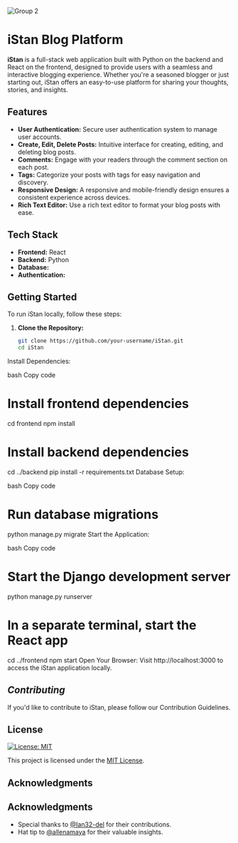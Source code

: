 ![Group 2](https://github.com/allenamaya/iStan-Client/assets/126647363/dea30121-ba23-4741-9df7-975e895bf5b5)


# iStan Blog Platform


**iStan** is a full-stack web application built with Python on the backend and React on the frontend, designed to provide users with a seamless and interactive blogging experience. Whether you're a seasoned blogger or just starting out, iStan offers an easy-to-use platform for sharing your thoughts, stories, and insights.

## Features

- **User Authentication:** Secure user authentication system to manage user accounts.
- **Create, Edit, Delete Posts:** Intuitive interface for creating, editing, and deleting blog posts.
- **Comments:** Engage with your readers through the comment section on each post.
- **Tags:** Categorize your posts with tags for easy navigation and discovery.
- **Responsive Design:** A responsive and mobile-friendly design ensures a consistent experience across devices.
- **Rich Text Editor:** Use a rich text editor to format your blog posts with ease.

## Tech Stack

- **Frontend:** React
- **Backend:** Python
- **Database:** 
- **Authentication:** 

## Getting Started

To run iStan locally, follow these steps:

1. **Clone the Repository:**
   ```bash
   git clone https://github.com/your-username/iStan.git
   cd iStan
Install Dependencies:

bash
Copy code
# Install frontend dependencies
cd frontend
npm install

# Install backend dependencies
cd ../backend
pip install -r requirements.txt
Database Setup:

bash
Copy code
# Run database migrations
python manage.py migrate
Start the Application:

bash
Copy code
# Start the Django development server
python manage.py runserver  

# In a separate terminal, start the React app
cd ../frontend
npm start
Open Your Browser:
Visit http://localhost:3000 to access the iStan application locally.

## ***Contributing***
If you'd like to contribute to iStan, please follow our Contribution Guidelines.

## License
[![License: MIT](https://img.shields.io/badge/License-MIT-yellow.svg)](https://opensource.org/licenses/MIT)

This project is licensed under the [MIT License](LICENSE.md).

## Acknowledgments
## Acknowledgments

- Special thanks to [@Ian32-del](https://github.com/Ian32-del) for their contributions.
- Hat tip to [@allenamaya](https://github.com/allenamaya) for their valuable insights.


